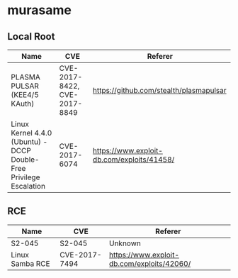 # murasame

## Local Root

| Name | CVE | Referer |
| --- | --- | --- |
| PLASMA PULSAR (KEE4/5 KAuth) | CVE-2017-8422, CVE-2017-8849 | https://github.com/stealth/plasmapulsar |
|Linux Kernel 4.4.0 (Ubuntu) - DCCP Double-Free Privilege Escalation|CVE-2017-6074|https://www.exploit-db.com/exploits/41458/|

## RCE

| Name | CVE | Referer |
| --- | --- | --- |
| S2-045 | S2-045 | Unknown |
| Linux Samba RCE| CVE-2017-7494 | https://www.exploit-db.com/exploits/42060/ |

